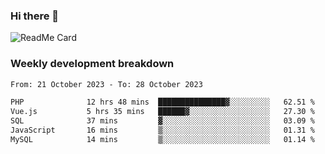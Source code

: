 ### Hi there 👋

<!--
**itzcy/itzcy** is a ✨ _special_ ✨ repository because its `README.md` (this file) appears on your GitHub profile.

Here are some ideas to get you started:

- 🔭 I’m currently working on ...
- 🌱 I’m currently learning ...
- 👯 I’m looking to collaborate on ...
- 🤔 I’m looking for help with ...
- 💬 Ask me about ...
- 📫 How to reach me: ...
- 😄 Pronouns: ...
- ⚡ Fun fact: ...
-->
![ReadMe Card](https://github-readme-stats.vercel.app/api?username=itzcy&show_icons=true&title_color=2d3198&icon_color=797cb8&text_color=24292e&bg_color=f6f8fa)

### Weekly development breakdown
<!--START_SECTION:waka-->

```txt
From: 21 October 2023 - To: 28 October 2023

PHP              12 hrs 48 mins  ███████████████▓░░░░░░░░░   62.51 %
Vue.js           5 hrs 35 mins   ██████▓░░░░░░░░░░░░░░░░░░   27.30 %
SQL              37 mins         ▓░░░░░░░░░░░░░░░░░░░░░░░░   03.09 %
JavaScript       16 mins         ▒░░░░░░░░░░░░░░░░░░░░░░░░   01.31 %
MySQL            14 mins         ▒░░░░░░░░░░░░░░░░░░░░░░░░   01.14 %
```

<!--END_SECTION:waka-->
